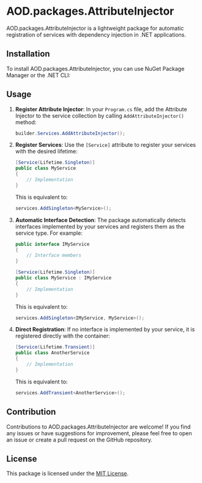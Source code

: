 # AOD.packages.AttributeInjector

AOD.packages.AttributeInjector is a lightweight package for automatic registration of services with dependency injection in .NET applications.

## Installation

To install AOD.packages.AttributeInjector, you can use NuGet Package Manager or the .NET CLI:


## Usage

1. **Register Attribute Injector**: In your `Program.cs` file, add the Attribute Injector to the service collection by calling `AddAttributeInjector()` method:

    ```csharp
    builder.Services.AddAttributeInjector();
    ```

2. **Register Services**: Use the `[Service]` attribute to register your services with the desired lifetime:

    ```csharp
    [Service(Lifetime.Singleton)]
    public class MyService
    {
        // Implementation
    }
    ```

    This is equivalent to:

    ```csharp
    services.AddSingleton<MyService>();
    ```

3. **Automatic Interface Detection**: The package automatically detects interfaces implemented by your services and registers them as the service type. For example:

    ```csharp
    public interface IMyService
    {
        // Interface members
    }

    [Service(Lifetime.Singleton)]
    public class MyService : IMyService
    {
        // Implementation
    }
    ```

    This is equivalent to:

    ```csharp
    services.AddSingleton<IMyService, MyService>();
    ```

4. **Direct Registration**: If no interface is implemented by your service, it is registered directly with the container:

    ```csharp
    [Service(Lifetime.Transient)]
    public class AnotherService
    {
        // Implementation
    }
    ```

    This is equivalent to:

    ```csharp
    services.AddTransient<AnotherService>();
    ```

## Contribution

Contributions to AOD.packages.AttributeInjector are welcome! If you find any issues or have suggestions for improvement, please feel free to open an issue or create a pull request on the GitHub repository.

## License

This package is licensed under the [MIT License](LICENSE).
